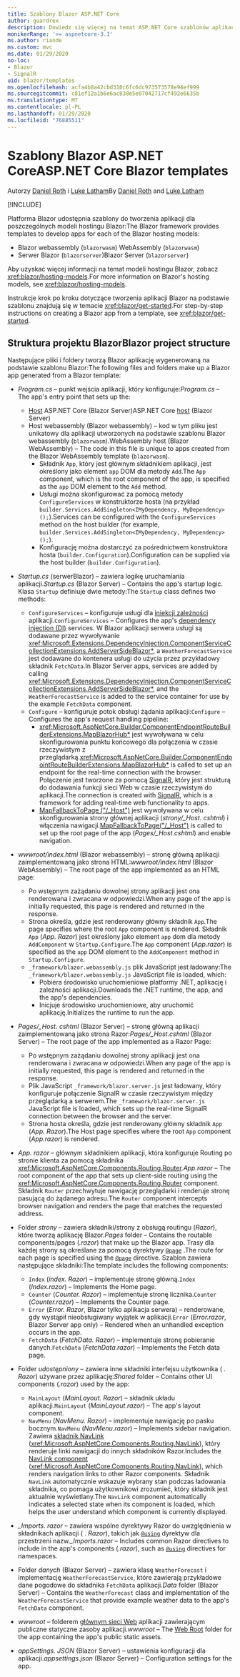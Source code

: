 ```yaml
---
title: Szablony Blazor ASP.NET Core
author: guardrex
description: Dowiedz się więcej na temat ASP.NET Core szablonów aplikacji Blazor i struktury projektu Blazor.
monikerRange: '>= aspnetcore-3.1'
ms.author: riande
ms.custom: mvc
ms.date: 01/29/2020
no-loc:
- Blazor
- SignalR
uid: blazor/templates
ms.openlocfilehash: acfa4b8a42cbd310c6fc6dc973573578e94ef999
ms.sourcegitcommit: c81ef12a1b6e6ac838e5e07042717cf492e6635b
ms.translationtype: MT
ms.contentlocale: pl-PL
ms.lasthandoff: 01/29/2020
ms.locfileid: "76885511"
---
```

# <a name="aspnet-core-opno-locblazor-templates"></a><span data-ttu-id="6e69e-103">Szablony Blazor ASP.NET Core</span><span class="sxs-lookup"><span data-stu-id="6e69e-103">ASP.NET Core Blazor templates</span></span>

<span data-ttu-id="6e69e-104">Autorzy [Daniel Roth](https://github.com/danroth27) i [Luke Latham](https://github.com/guardrex)</span><span class="sxs-lookup"><span data-stu-id="6e69e-104">By [Daniel Roth](https://github.com/danroth27) and [Luke Latham](https://github.com/guardrex)</span></span>

[!INCLUDE[](~/includes/blazorwasm-preview-notice.md)]

<span data-ttu-id="6e69e-105">Platforma Blazor udostępnia szablony do tworzenia aplikacji dla poszczególnych modeli hostingu Blazor:</span><span class="sxs-lookup"><span data-stu-id="6e69e-105">The Blazor framework provides templates to develop apps for each of the Blazor hosting models:</span></span>

* Blazor<span data-ttu-id="6e69e-106"> webassembly (`blazorwasm`)</span><span class="sxs-lookup"><span data-stu-id="6e69e-106"> WebAssembly (`blazorwasm`)</span></span>
* <span data-ttu-id="6e69e-107">Serwer Blazor (`blazorserver`)</span><span class="sxs-lookup"><span data-stu-id="6e69e-107">Blazor Server (`blazorserver`)</span></span>

<span data-ttu-id="6e69e-108">Aby uzyskać więcej informacji na temat modeli hostingu Blazor, zobacz <xref:blazor/hosting-models>.</span><span class="sxs-lookup"><span data-stu-id="6e69e-108">For more information on Blazor's hosting models, see <xref:blazor/hosting-models>.</span></span>

<span data-ttu-id="6e69e-109">Instrukcje krok po kroku dotyczące tworzenia aplikacji Blazor na podstawie szablonu znajdują się w temacie <xref:blazor/get-started>.</span><span class="sxs-lookup"><span data-stu-id="6e69e-109">For step-by-step instructions on creating a Blazor app from a template, see <xref:blazor/get-started>.</span></span>

## <a name="opno-locblazor-project-structure"></a><span data-ttu-id="6e69e-110">Struktura projektu Blazor</span><span class="sxs-lookup"><span data-stu-id="6e69e-110">Blazor project structure</span></span>

<span data-ttu-id="6e69e-111">Następujące pliki i foldery tworzą Blazor aplikację wygenerowaną na podstawie szablonu Blazor:</span><span class="sxs-lookup"><span data-stu-id="6e69e-111">The following files and folders make up a Blazor app generated from a Blazor template:</span></span>

* <span data-ttu-id="6e69e-112">*Program.cs* &ndash; punkt wejścia aplikacji, który konfiguruje:</span><span class="sxs-lookup"><span data-stu-id="6e69e-112">*Program.cs* &ndash; The app's entry point that sets up the:</span></span>

  * <span data-ttu-id="6e69e-113">[Host](xref:fundamentals/host/generic-host) ASP.NET Core (Blazor Server)</span><span class="sxs-lookup"><span data-stu-id="6e69e-113">ASP.NET Core [host](xref:fundamentals/host/generic-host) (Blazor Server)</span></span>
  * <span data-ttu-id="6e69e-114">Host webassembly (Blazor webassembly) &ndash; kod w tym pliku jest unikatowy dla aplikacji utworzonych na podstawie szablonu Blazor webassembly (`blazorwasm`).</span><span class="sxs-lookup"><span data-stu-id="6e69e-114">WebAssembly host (Blazor WebAssembly) &ndash; The code in this file is unique to apps created from the Blazor WebAssembly template (`blazorwasm`).</span></span>
    * <span data-ttu-id="6e69e-115">Składnik `App`, który jest głównym składnikiem aplikacji, jest określony jako element `app` DOM dla metody `Add`.</span><span class="sxs-lookup"><span data-stu-id="6e69e-115">The `App` component, which is the root component of the app, is specified as the `app` DOM element to the `Add` method.</span></span>
    * <span data-ttu-id="6e69e-116">Usługi można skonfigurować za pomocą metody `ConfigureServices` w konstruktorze hosta (na przykład `builder.Services.AddSingleton<IMyDependency, MyDependency>();`).</span><span class="sxs-lookup"><span data-stu-id="6e69e-116">Services can be configured with the `ConfigureServices` method on the host builder (for example, `builder.Services.AddSingleton<IMyDependency, MyDependency>();`).</span></span>
    * <span data-ttu-id="6e69e-117">Konfigurację można dostarczyć za pośrednictwem konstruktora hosta (`builder.Configuration`).</span><span class="sxs-lookup"><span data-stu-id="6e69e-117">Configuration can be supplied via the host builder (`builder.Configuration`).</span></span>

* <span data-ttu-id="6e69e-118">*Startup.cs* (serwerBlazor) &ndash; zawiera logikę uruchamiania aplikacji.</span><span class="sxs-lookup"><span data-stu-id="6e69e-118">*Startup.cs* (Blazor Server) &ndash; Contains the app's startup logic.</span></span> <span data-ttu-id="6e69e-119">Klasa `Startup` definiuje dwie metody:</span><span class="sxs-lookup"><span data-stu-id="6e69e-119">The `Startup` class defines two methods:</span></span>

  * <span data-ttu-id="6e69e-120">`ConfigureServices` &ndash; konfiguruje usługi dla [iniekcji zależności](xref:fundamentals/dependency-injection) aplikacji.</span><span class="sxs-lookup"><span data-stu-id="6e69e-120">`ConfigureServices` &ndash; Configures the app's [dependency injection (DI)](xref:fundamentals/dependency-injection) services.</span></span> <span data-ttu-id="6e69e-121">W Blazor aplikacji serwera usługi są dodawane przez wywoływanie <xref:Microsoft.Extensions.DependencyInjection.ComponentServiceCollectionExtensions.AddServerSideBlazor*>, a `WeatherForecastService` jest dodawane do kontenera usługi do użycia przez przykładowy składnik `FetchData`.</span><span class="sxs-lookup"><span data-stu-id="6e69e-121">In Blazor Server apps, services are added by calling <xref:Microsoft.Extensions.DependencyInjection.ComponentServiceCollectionExtensions.AddServerSideBlazor*>, and the `WeatherForecastService` is added to the service container for use by the example `FetchData` component.</span></span>
  * <span data-ttu-id="6e69e-122">`Configure` &ndash; konfiguruje potok obsługi żądania aplikacji:</span><span class="sxs-lookup"><span data-stu-id="6e69e-122">`Configure` &ndash; Configures the app's request handling pipeline:</span></span>
    * <span data-ttu-id="6e69e-123"><xref:Microsoft.AspNetCore.Builder.ComponentEndpointRouteBuilderExtensions.MapBlazorHub*> jest wywoływana w celu skonfigurowania punktu końcowego dla połączenia w czasie rzeczywistym z przeglądarką.</span><span class="sxs-lookup"><span data-stu-id="6e69e-123"><xref:Microsoft.AspNetCore.Builder.ComponentEndpointRouteBuilderExtensions.MapBlazorHub*> is called to set up an endpoint for the real-time connection with the browser.</span></span> <span data-ttu-id="6e69e-124">Połączenie jest tworzone za pomocą [SignalR](xref:signalr/introduction), który jest strukturą do dodawania funkcji sieci Web w czasie rzeczywistym do aplikacji.</span><span class="sxs-lookup"><span data-stu-id="6e69e-124">The connection is created with [SignalR](xref:signalr/introduction), which is a framework for adding real-time web functionality to apps.</span></span>
    * <span data-ttu-id="6e69e-125">[MapFallbackToPage ("/_Host")](xref:Microsoft.AspNetCore.Builder.RazorPagesEndpointRouteBuilderExtensions.MapFallbackToPage*) jest wywoływana w celu skonfigurowania strony głównej aplikacji (*strony/_Host. cshtml*) i włączenia nawigacji.</span><span class="sxs-lookup"><span data-stu-id="6e69e-125">[MapFallbackToPage("/_Host")](xref:Microsoft.AspNetCore.Builder.RazorPagesEndpointRouteBuilderExtensions.MapFallbackToPage*) is called to set up the root page of the app (*Pages/_Host.cshtml*) and enable navigation.</span></span>

* <span data-ttu-id="6e69e-126">*wwwroot/index.html* (Blazor webassembly) &ndash; stronę główną aplikacji zaimplementowaną jako strona HTML:</span><span class="sxs-lookup"><span data-stu-id="6e69e-126">*wwwroot/index.html* (Blazor WebAssembly) &ndash; The root page of the app implemented as an HTML page:</span></span>
  * <span data-ttu-id="6e69e-127">Po wstępnym zażądaniu dowolnej strony aplikacji jest ona renderowana i zwracana w odpowiedzi.</span><span class="sxs-lookup"><span data-stu-id="6e69e-127">When any page of the app is initially requested, this page is rendered and returned in the response.</span></span>
  * <span data-ttu-id="6e69e-128">Strona określa, gdzie jest renderowany główny składnik `App`.</span><span class="sxs-lookup"><span data-stu-id="6e69e-128">The page specifies where the root `App` component is rendered.</span></span> <span data-ttu-id="6e69e-129">Składnik `App` (*App. Razor*) jest określony jako element `app` dom dla metody `AddComponent` w `Startup.Configure`.</span><span class="sxs-lookup"><span data-stu-id="6e69e-129">The `App` component (*App.razor*) is specified as the `app` DOM element to the `AddComponent` method in `Startup.Configure`.</span></span>
  * <span data-ttu-id="6e69e-130">`_framework/blazor.webassembly.js` plik JavaScript jest ładowany:</span><span class="sxs-lookup"><span data-stu-id="6e69e-130">The `_framework/blazor.webassembly.js` JavaScript file is loaded, which:</span></span>
    * <span data-ttu-id="6e69e-131">Pobiera środowisko uruchomieniowe platformy .NET, aplikację i zależności aplikacji.</span><span class="sxs-lookup"><span data-stu-id="6e69e-131">Downloads the .NET runtime, the app, and the app's dependencies.</span></span>
    * <span data-ttu-id="6e69e-132">Inicjuje środowisko uruchomieniowe, aby uruchomić aplikację.</span><span class="sxs-lookup"><span data-stu-id="6e69e-132">Initializes the runtime to run the app.</span></span>

* <span data-ttu-id="6e69e-133">*Pages/_Host. cshtml* (Blazor Server) &ndash; stronę główną aplikacji zaimplementowaną jako strona Razor:</span><span class="sxs-lookup"><span data-stu-id="6e69e-133">*Pages/_Host.cshtml* (Blazor Server) &ndash; The root page of the app implemented as a Razor Page:</span></span>
  * <span data-ttu-id="6e69e-134">Po wstępnym zażądaniu dowolnej strony aplikacji jest ona renderowana i zwracana w odpowiedzi.</span><span class="sxs-lookup"><span data-stu-id="6e69e-134">When any page of the app is initially requested, this page is rendered and returned in the response.</span></span>
  * <span data-ttu-id="6e69e-135">Plik JavaScript `_framework/blazor.server.js` jest ładowany, który konfiguruje połączenie SignalR w czasie rzeczywistym między przeglądarką a serwerem.</span><span class="sxs-lookup"><span data-stu-id="6e69e-135">The `_framework/blazor.server.js` JavaScript file is loaded, which sets up the real-time SignalR connection between the browser and the server.</span></span>
  * <span data-ttu-id="6e69e-136">Strona hosta określa, gdzie jest renderowany główny składnik `App` (*App. Razor*).</span><span class="sxs-lookup"><span data-stu-id="6e69e-136">The Host page specifies where the root `App` component (*App.razor*) is rendered.</span></span>

* <span data-ttu-id="6e69e-137">*App. razor* &ndash; głównym składnikiem aplikacji, która konfiguruje Routing po stronie klienta za pomocą składnika <xref:Microsoft.AspNetCore.Components.Routing.Router>.</span><span class="sxs-lookup"><span data-stu-id="6e69e-137">*App.razor* &ndash; The root component of the app that sets up client-side routing using the <xref:Microsoft.AspNetCore.Components.Routing.Router> component.</span></span> <span data-ttu-id="6e69e-138">Składnik `Router` przechwytuje nawigację przeglądarki i renderuje stronę pasującą do żądanego adresu.</span><span class="sxs-lookup"><span data-stu-id="6e69e-138">The `Router` component intercepts browser navigation and renders the page that matches the requested address.</span></span>

* <span data-ttu-id="6e69e-139">Folder *strony* &ndash; zawiera składniki/strony z obsługą routingu (*Razor*), które tworzą aplikację Blazor.</span><span class="sxs-lookup"><span data-stu-id="6e69e-139">*Pages* folder &ndash; Contains the routable components/pages (*.razor*) that make up the Blazor app.</span></span> <span data-ttu-id="6e69e-140">Trasy dla każdej strony są określane za pomocą dyrektywy [`@page`](xref:mvc/views/razor#page) .</span><span class="sxs-lookup"><span data-stu-id="6e69e-140">The route for each page is specified using the [`@page`](xref:mvc/views/razor#page) directive.</span></span> <span data-ttu-id="6e69e-141">Szablon zawiera następujące składniki:</span><span class="sxs-lookup"><span data-stu-id="6e69e-141">The template includes the following components:</span></span>
  * <span data-ttu-id="6e69e-142">`Index` (*index. Razor*) &ndash; implementuje stronę główną.</span><span class="sxs-lookup"><span data-stu-id="6e69e-142">`Index` (*Index.razor*) &ndash; Implements the Home page.</span></span>
  * <span data-ttu-id="6e69e-143">`Counter` (*Counter. Razor*) &ndash; implementuje stronę licznika.</span><span class="sxs-lookup"><span data-stu-id="6e69e-143">`Counter` (*Counter.razor*) &ndash; Implements the Counter page.</span></span>
  * <span data-ttu-id="6e69e-144">`Error` (*Error. Razor*, Blazor tylko aplikacja serwera) &ndash; renderowane, gdy wystąpił nieobsługiwany wyjątek w aplikacji.</span><span class="sxs-lookup"><span data-stu-id="6e69e-144">`Error` (*Error.razor*, Blazor Server app only) &ndash; Rendered when an unhandled exception occurs in the app.</span></span>
  * <span data-ttu-id="6e69e-145">`FetchData` (*FetchData. Razor*) &ndash; implementuje stronę pobieranie danych.</span><span class="sxs-lookup"><span data-stu-id="6e69e-145">`FetchData` (*FetchData.razor*) &ndash; Implements the Fetch data page.</span></span>

* <span data-ttu-id="6e69e-146">Folder *udostępniony* &ndash; zawiera inne składniki interfejsu użytkownika ( *. Razor*) używane przez aplikację:</span><span class="sxs-lookup"><span data-stu-id="6e69e-146">*Shared* folder &ndash; Contains other UI components (*.razor*) used by the app:</span></span>
  * <span data-ttu-id="6e69e-147">`MainLayout` (*MainLayout. Razor*) &ndash; składnik układu aplikacji.</span><span class="sxs-lookup"><span data-stu-id="6e69e-147">`MainLayout` (*MainLayout.razor*) &ndash; The app's layout component.</span></span>
  * <span data-ttu-id="6e69e-148">`NavMenu` (*NavMenu. Razor*) &ndash; implementuje nawigację po pasku bocznym.</span><span class="sxs-lookup"><span data-stu-id="6e69e-148">`NavMenu` (*NavMenu.razor*) &ndash; Implements sidebar navigation.</span></span> <span data-ttu-id="6e69e-149">Zawiera [składnik NavLink](xref:blazor/routing#navlink-component) (<xref:Microsoft.AspNetCore.Components.Routing.NavLink>), który renderuje linki nawigacji do innych składników Razor.</span><span class="sxs-lookup"><span data-stu-id="6e69e-149">Includes the [NavLink component](xref:blazor/routing#navlink-component) (<xref:Microsoft.AspNetCore.Components.Routing.NavLink>), which renders navigation links to other Razor components.</span></span> <span data-ttu-id="6e69e-150">Składnik `NavLink` automatycznie wskazuje wybrany stan podczas ładowania składnika, co pomaga użytkownikowi zrozumieć, który składnik jest aktualnie wyświetlany.</span><span class="sxs-lookup"><span data-stu-id="6e69e-150">The `NavLink` component automatically indicates a selected state when its component is loaded, which helps the user understand which component is currently displayed.</span></span>

* <span data-ttu-id="6e69e-151">*_Imports. razor* &ndash; zawiera wspólne dyrektywy Razor do uwzględnienia w składnikach aplikacji ( *. Razor*), takich jak [`@using`](xref:mvc/views/razor#using) dyrektyw dla przestrzeni nazw.</span><span class="sxs-lookup"><span data-stu-id="6e69e-151">*_Imports.razor* &ndash; Includes common Razor directives to include in the app's components (*.razor*), such as [`@using`](xref:mvc/views/razor#using) directives for namespaces.</span></span>

* <span data-ttu-id="6e69e-152">Folder *danych* (Blazor Server) &ndash; zawiera klasę `WeatherForecast` i implementację `WeatherForecastService`, które zawierają przykładowe dane pogodowe do składnika `FetchData` aplikacji.</span><span class="sxs-lookup"><span data-stu-id="6e69e-152">*Data* folder (Blazor Server) &ndash; Contains the `WeatherForecast` class and implementation of the `WeatherForecastService` that provide example weather data to the app's `FetchData` component.</span></span>

* <span data-ttu-id="6e69e-153">*wwwroot* &ndash; folderem [głównym sieci Web](xref:fundamentals/index#web-root) aplikacji zawierającym publiczne statyczne zasoby aplikacji.</span><span class="sxs-lookup"><span data-stu-id="6e69e-153">*wwwroot* &ndash; The [Web Root](xref:fundamentals/index#web-root) folder for the app containing the app's public static assets.</span></span>

* <span data-ttu-id="6e69e-154">*appSettings. JSON* (Blazor Server) &ndash; ustawienia konfiguracji dla aplikacji.</span><span class="sxs-lookup"><span data-stu-id="6e69e-154">*appsettings.json* (Blazor Server) &ndash; Configuration settings for the app.</span></span>
